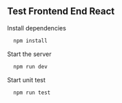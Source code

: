 ## Test Frontend End React

Install dependencies

```bash
  npm install
```

Start the server

```bash
  npm run dev
```

Start unit test

```bash
  npm run test
```
